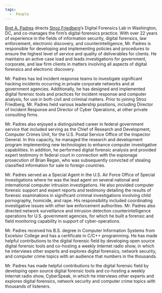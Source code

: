 ```yaml
---
tags:
  -  People 
---
```

[Bret A. Padres](bret_a._padres.md) directs [Stroz
Friedberg](stroz_friedberg.md)’s Digital Forensics Lab in
Washington, DC, and co-manages the firm’s digital forensics practice.
With over 22 years of experience in the fields of information security,
digital forensics, law enforcement, electronic discovery, and
counterintelligence, Mr. Padres is responsible for developing and
implementing policies and procedures to ensure the highest level of
service and quality of deliverables for clients. He maintains an active
case load and leads investigations for government, corporate, and law
firm clients in matters involving all aspects of digital forensics and
electronic discovery.

Mr. Padres has led incident response teams to investigate significant
hacking incidents occurring in private corporate networks and at
government agencies. Additionally, he has designed and implemented
digital forensic tools and practices for incident response and computer
analysis, for use in both civil and criminal matters. Prior to joining
Stroz Friedberg, Mr. Padres held various leadership positions, including
Director of Incident Response and Director of Cyber Operations, at other
private consulting firms.

Mr. Padres also enjoyed a distinguished career in federal government
service that included serving as the Chief of Research and Development,
Computer Crimes Unit, for the U.S. Postal Service Office of the
Inspector General. In this capacity, he managed the research and
development program implementing new technologies to enhance computer
investigative capabilities. In addition, he performed digital forensic
analysis and provided expert testimony in federal court in connection
with the espionage prosecution of Brian Regan, who was subsequently
convicted of stealing classified information for sale to foreign
countries.

Mr. Padres served as a Special Agent in the U.S. Air Force Office of
Special Investigations where he was the lead agent on several national
and international computer intrusion investigations. He also provided
computer forensic support and expert reports and testimony detailing the
results of forensic examinations in significant criminal investigations
involving child pornography, homicide, and rape. His responsibility
included coordinating investigative issues with other law enforcement
authorities. Mr. Padres also directed network surveillance and intrusion
detection counterintelligence operations for U.S. government agencies,
for which he built a forensic and field monitoring capability in support
of cyber-operations.

Mr. Padres received his B.S. degree in Computer Information Systems from
Excelsior College and has a certificate in C/C++ programming. He has
made helpful contributions to the digital forensic field by developing
open source digital forensic tools and co-hosting a weekly Internet
radio show, in which he interviews other experts and explores digital
forensics, network security, and computer crime topics with an audience
that numbers in the thousands.

Mr. Padres has made helpful contributions to the digital forensic field
by developing open source digital forensic tools and co-hosting a weekly
Internet radio show, CyberSpeak, in which he interviews other experts
and explores digital forensics, network security and computer crime
topics with thousands of listeners.